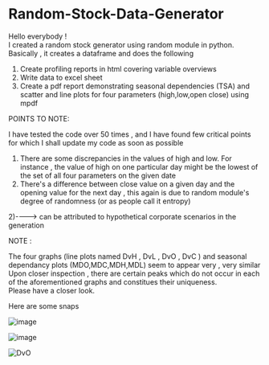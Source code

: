 # Random-Stock-Data-Generator
Hello everybody !  
I created a random stock generator using random module in python. Basically , it creates a dataframe and does the following   
1) Create profiling reports in html covering variable overviews   
2) Write data to excel sheet   
3) Create a pdf report demonstrating seasonal dependencies (TSA) and scatter and line plots for four parameters (high,low,open close) using mpdf  

POINTS TO NOTE:   

 I have tested the code over 50 times , and I have found few critical points for which I shall update my code as soon as possible  
 
 1) There are some discrepancies in the values of high and low. For instance , the value of high on one particular day might be the lowest of the set of all four parameters on the given date  
 2) There's a difference between close value on a given day and the opening value for the next day , this again is due to random module's degree of randomness (or as people call it entropy)  
 
 2)----> can be attributed to hypothetical corporate scenarios in the generation   
 
 NOTE :  
 
 The four graphs (line plots named DvH , DvL , DvO , DvC ) and seasonal dependancy plots (MDO,MDC,MDH,MDL) seem to appear very , very similar  
 Upon closer inspection , there are certain peaks which do not occur in each of the aforementioned graphs and constitues their uniqueness.  
 Please have a closer look.  
 
 Here are some snaps 
 
 ![image](https://user-images.githubusercontent.com/97246536/213772913-37d911a7-da4d-4be7-a084-288f1a05872d.png)
 
 ![image](https://user-images.githubusercontent.com/97246536/213773089-81a0356d-85f6-4fb6-88c9-9a7c601b5132.png)

![DvO](https://user-images.githubusercontent.com/97246536/213773145-93f7a791-0a87-4012-8308-e80438257bff.png)

